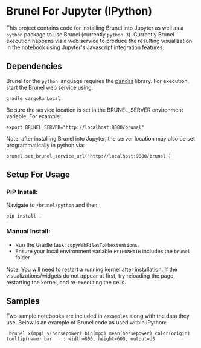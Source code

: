 # Brunel For Jupyter (IPython)

This project contains code for installing Brunel into Jupyter as well as a `python` package to use Brunel (currently `python 3`).  Currently Brunel execution happens via a web service to produce the resulting visualization in the notebook using Jupyter's Javascript integration features.

## Dependencies

Brunel for the `python` language requires the [pandas](http://pandas.pydata.org/) library.  For execution, start the Brunel web service using:
  
  ```gradle cargoRunLocal```
  
Be sure the service location is set in the BRUNEL_SERVER environment variable.  For example:

```
export BRUNEL_SERVER="http://localhost:8080/brunel"
```

Note:  after installing Brunel into Jupyter, the server location may also be set programmatically in python via:

 ```
 brunel.set_brunel_service_url('http://localhost:9080/brunel')
```

## Setup For Usage

### PIP Install:

Navigate to `/brunel/python` and then:

```
pip install .
```

### Manual Install:
* Run the Gradle task:  `copyWebFilesToNbextensions`.
* Ensure your local environment variable `PYTHONPATH` includes the `brunel` folder

Note:  You will need to restart a running kernel after installation.   If the visualizations/widgets do not appear at first, try
reloading the page, restarting the kernel, and re-executing the cells.


## Samples

Two sample notebooks are included in `/examples` along with the data they use.  Below is an example of Brunel code as used within IPython:

```
 brunel x(mpg) y(horsepower) bin(mpg) mean(horsepower) color(origin) tooltip(name) bar   :: width=800, height=600, output=d3
```
